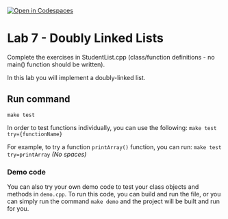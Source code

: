 [![Open in Codespaces](https://classroom.github.com/assets/launch-codespace-2972f46106e565e64193e422d61a12cf1da4916b45550586e14ef0a7c637dd04.svg)](https://classroom.github.com/open-in-codespaces?assignment_repo_id=16541478)
# Lab 7 - Doubly Linked Lists
Complete the exercises in StudentList.cpp (class/function definitions - no main() function should be written).

In this lab you will implement a doubly-linked list.

## Run command
`make test`

In order to test functions individually, you can use the following:
`make test try={functionName}`

For example, to try a function `printArray()` function, you can run:
`make test try=printArray` *(No spaces)*

### Demo code

You can also try your own demo code to test your class objects and methods in `demo.cpp`. To run this code, you can build and run the file, or you can simply run the command `make demo` and the project will be built and run for you.
